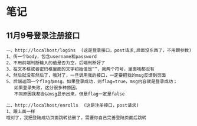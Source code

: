# 笔记

## 11月9号登录注册接口
    一、http://localhost/logins  (这是登录接口，post请求,后面没东西了，不用跟参数)
    1、传一个body，包含username和password
    2、不用前端判断输入的值是否为空，后端判断好了
    3、在文本框或者密码框里面的文字初始值是“”，就两个符号，里面啥都没有
    4、然后就没有然后了，哦对了，一旦调用我的接口，一定要把我的msg反馈到页面
    5、后端返回一个flag与msg。如果登录成功，则flag=true，msg内容就是登录成功；
       如果登录失败，这分很多种原因。
       不同原因我都会以msg显示出来，但是flag一定是false

    二、http://localhost/enrolls  (这是注册接口，post请求)
    1、跟上面一样
    哦对了，我把登陆成功页面跳转给删了，需要你自己完善登陆页面后跳转

